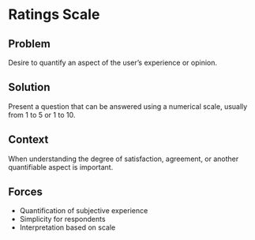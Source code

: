 # Ratings Scale

## Problem

Desire to quantify an aspect of the user’s experience or opinion.

## Solution

Present a question that can be answered using a numerical scale, usually from 1 to 5 or 1 to 10.

## Context

When understanding the degree of satisfaction, agreement, or another quantifiable aspect is important.

## Forces

* Quantification of subjective experience
* Simplicity for respondents
* Interpretation based on scale
